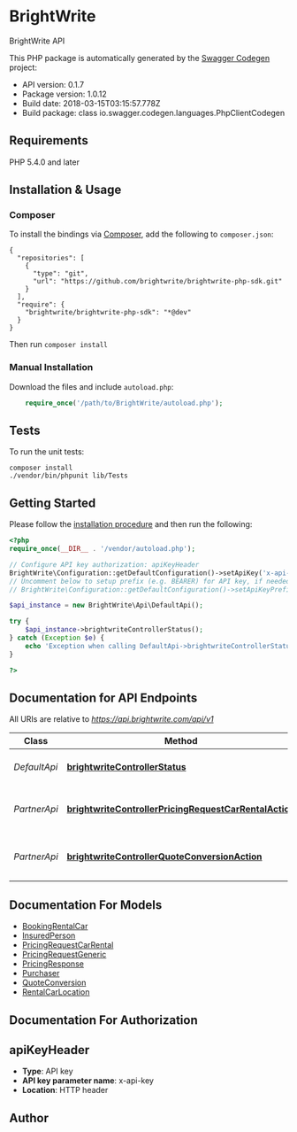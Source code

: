 # BrightWrite
BrightWrite API

This PHP package is automatically generated by the [Swagger Codegen](https://github.com/swagger-api/swagger-codegen) project:

- API version: 0.1.7
- Package version: 1.0.12
- Build date: 2018-03-15T03:15:57.778Z
- Build package: class io.swagger.codegen.languages.PhpClientCodegen

## Requirements

PHP 5.4.0 and later

## Installation & Usage
### Composer

To install the bindings via [Composer](http://getcomposer.org/), add the following to `composer.json`:

```
{
  "repositories": [
    {
      "type": "git",
      "url": "https://github.com/brightwrite/brightwrite-php-sdk.git"
    }
  ],
  "require": {
    "brightwrite/brightwrite-php-sdk": "*@dev"
  }
}
```

Then run `composer install`

### Manual Installation

Download the files and include `autoload.php`:

```php
    require_once('/path/to/BrightWrite/autoload.php');
```

## Tests 

To run the unit tests:

```
composer install
./vendor/bin/phpunit lib/Tests
```

## Getting Started

Please follow the [installation procedure](#installation--usage) and then run the following:

```php
<?php
require_once(__DIR__ . '/vendor/autoload.php');

// Configure API key authorization: apiKeyHeader
BrightWrite\Configuration::getDefaultConfiguration()->setApiKey('x-api-key', 'YOUR_API_KEY');
// Uncomment below to setup prefix (e.g. BEARER) for API key, if needed
// BrightWrite\Configuration::getDefaultConfiguration()->setApiKeyPrefix('x-api-key', 'BEARER');

$api_instance = new BrightWrite\Api\DefaultApi();

try {
    $api_instance->brightwriteControllerStatus();
} catch (Exception $e) {
    echo 'Exception when calling DefaultApi->brightwriteControllerStatus: ', $e->getMessage(), "\n";
}

?>
```

## Documentation for API Endpoints

All URIs are relative to *https://api.brightwrite.com/api/v1*

Class | Method | HTTP request | Description
------------ | ------------- | ------------- | -------------
*DefaultApi* | [**brightwriteControllerStatus**](docs/DefaultApi.md#brightwritecontrollerstatus) | **GET** /status | Health check endpoint
*PartnerApi* | [**brightwriteControllerPricingRequestCarRentalAction**](docs/PartnerApi.md#brightwritecontrollerpricingrequestcarrentalaction) | **POST** /pricingRequestCarRental | Pricing request for a car rental policy
*PartnerApi* | [**brightwriteControllerQuoteConversionAction**](docs/PartnerApi.md#brightwritecontrollerquoteconversionaction) | **PUT** /quoteConversion | Pricing request for car rental business


## Documentation For Models

 - [BookingRentalCar](docs/BookingRentalCar.md)
 - [InsuredPerson](docs/InsuredPerson.md)
 - [PricingRequestCarRental](docs/PricingRequestCarRental.md)
 - [PricingRequestGeneric](docs/PricingRequestGeneric.md)
 - [PricingResponse](docs/PricingResponse.md)
 - [Purchaser](docs/Purchaser.md)
 - [QuoteConversion](docs/QuoteConversion.md)
 - [RentalCarLocation](docs/RentalCarLocation.md)


## Documentation For Authorization


## apiKeyHeader

- **Type**: API key 
- **API key parameter name**: x-api-key
- **Location**: HTTP header


## Author




